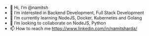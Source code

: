 - 👋 Hi, I’m @namitsh
- 👀 I’m interested in Backend Development, Full Stack Development  
- 🌱 I’m currently learning NodeJS, Docker, Kubernetes and Golang
- 💞️ I’m looking to collaborate on NodeJS, Python
- 📫 How to reach me https://www.linkedin.com/in/namitsharda/

<!---
namitsh/namitsh is a ✨ special ✨ repository because its `README.md` (this file) appears on your GitHub profile.
You can click the Preview link to take a look at your changes.
--->
